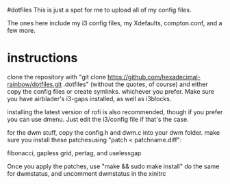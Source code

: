 #dotfiles
This is just a spot for me to upload all of my config files.

The ones here include my i3 config files, my Xdefaults, compton.conf, and a few more.

# instructions

clone the repository with "git clone https://github.com/hexadecimal-rainbow/dotfiles.git .dotfiles" (without the quotes, of course) and either copy the config files or create symlinks. whichever you prefer.
Make sure you have airblader's i3-gaps installed, as well as i3blocks.

installing the latest version of rofi is also recommended, though if you prefer you can use dmenu. Just edit the i3/config file if that's the case.

for the dwm stuff, copy the config.h and dwm.c into your dwm folder. make sure you install these patchesusing "patch < patchname.diff":

fibonacci, gapless grid, pertag, and uselessgap

Once you apply the patches, use "make && sudo make install"
do the same for dwmstatus, and uncomment dwmstatus in the xinitrc
